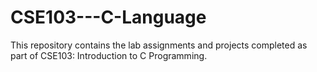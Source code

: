 # CSE103---C-Language
This repository contains the lab assignments and projects completed as part of CSE103: Introduction to C Programming.
